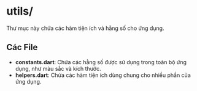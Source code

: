 # utils/

Thư mục này chứa các hàm tiện ích và hằng số cho ứng dụng.

## Các File

- **constants.dart**: Chứa các hằng số được sử dụng trong toàn bộ ứng dụng, như màu sắc và kích thước.
- **helpers.dart**: Chứa các hàm tiện ích dùng chung cho nhiều phần của ứng dụng.